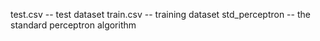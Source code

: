test.csv -- test dataset
train.csv -- training dataset
std_perceptron -- the standard perceptron algorithm
